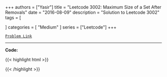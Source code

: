 
+++
authors = ["Yasir"]
title = "Leetcode 3002: Maximum Size of a Set After Removals"
date = "2016-08-09"
description = "Solution to Leetcode 3002"
tags = [
    
]
categories = [
    "Medium"
]
series = ["Leetcode"]
+++



[`Problem Link`](https://leetcode.com/problems/maximum-size-of-a-set-after-removals/description/)

---

**Code:**

{{< highlight html >}}

{{< /highlight >}}


